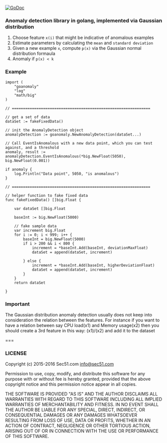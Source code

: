 [![GoDoc](https://godoc.org/github.com/golang/gddo?status.svg)](https://godoc.org/github.com/sec51/goanomaly/)

### Anomaly detection library in golang, implemented via Gaussian distribution

1. Choose feature `x(i)` that might be indicative of anomalous examples
2. Estimate parameters by calculating the `mean` and `standard deviation`
3. Given a new example `x`, compute `p(x)` via the Gaussian normal distribution formaula
4. Anomaly if `p(x) < k`

### Example

````
import (
	"goanomaly"
	"log"
	"math/big"
)

// ==============================================================

// get a set of data
dataSet := fakeFixedData()

// init the AnomalyDetection object
anomalyDetection := goanomaly.NewAnomalyDetection(dataSet...)

// Call EventIsAnomalous with a new data point, which you can test against, and a threshold 
anomaly, result := anomalyDetection.EventIsAnomalous(*big.NewFloat(5050), big.NewFloat(0.001))

if anomaly {
	log.Println("Data point", 5050, "is anomalous")
}

// ==============================================================

// helper function to fake fixed data
func fakeFixedData() []big.Float {

	var dataSet []big.Float

	baseInt := big.NewFloat(5000)
	
	// fake sample data
	var increment big.Float
	for i := 0; i < 999; i++ {
		baseInt = big.NewFloat(5000)
		if i > 200 && i < 800 {
			increment = *baseInt.Add(baseInt, deviationMaxFloat)
			dataSet = append(dataSet, increment)		

		} else {
			increment = *baseInt.Add(baseInt, higherDeviationFloat)
			dataSet = append(dataSet, increment)			
		}
	}
	return dataSet

}

````

### Important

The Gaussian distribution anomaly detection usually does not keep into consideration the relation between the features.
For instance if you want to have a relation between say CPU load(x1) and Memory usage(x2) then you should create a 3rd feature in this way: (x1)/(x2)
and add it to the dataset

===

### LICENSE

Copyright (c) 2015-2016 Sec51.com <info@sec51.com>

Permission to use, copy, modify, and distribute this software for any
purpose with or without fee is hereby granted, provided that the above
copyright notice and this permission notice appear in all copies.

THE SOFTWARE IS PROVIDED "AS IS" AND THE AUTHOR DISCLAIMS ALL WARRANTIES
WITH REGARD TO THIS SOFTWARE INCLUDING ALL IMPLIED WARRANTIES OF
MERCHANTABILITY AND FITNESS. IN NO EVENT SHALL THE AUTHOR BE LIABLE FOR
ANY SPECIAL, DIRECT, INDIRECT, OR CONSEQUENTIAL DAMAGES OR ANY DAMAGES
WHATSOEVER RESULTING FROM LOSS OF USE, DATA OR PROFITS, WHETHER IN AN
ACTION OF CONTRACT, NEGLIGENCE OR OTHER TORTIOUS ACTION, ARISING OUT OF
OR IN CONNECTION WITH THE USE OR PERFORMANCE OF THIS SOFTWARE.
